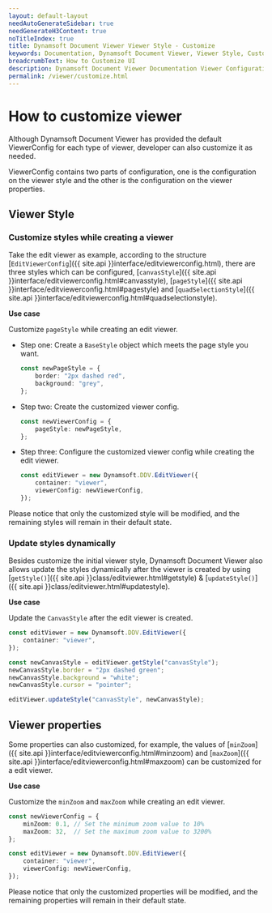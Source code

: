 ```yaml
---
layout: default-layout
needAutoGenerateSidebar: true
needGenerateH3Content: true
noTitleIndex: true
title: Dynamsoft Document Viewer Viewer Style - Customize
keywords: Documentation, Dynamsoft Document Viewer, Viewer Style, Customize 
breadcrumbText: How to Customize UI
description: Dynamsoft Document Viewer Documentation Viewer Configuration How to Customize Viewer Style
permalink: /viewer/customize.html
--- 
```


# How to customize viewer 

Although Dynamsoft Document Viewer has provided the default ViewerConfig for each type of viewer, developer can also customize it as needed.

ViewerConfig contains two parts of configuration, one is the configuration on the viewer style and the other is the configuration on the viewer properties.

## Viewer Style

### Customize styles while creating a viewer

Take the edit viewer as example, according to the structure [`EditViewerConfig`]({{ site.api }}interface/editviewerconfig.html), there are three styles which can be configured, [`canvasStyle`]({{ site.api }}interface/editviewerconfig.html#canvasstyle), [`pageStyle`]({{ site.api }}interface/editviewerconfig.html#pagestyle) and [`quadSelectionStyle`]({{ site.api }}interface/editviewerconfig.html#quadselectionstyle).

**Use case**

Customize `pageStyle` while creating an edit viewer.
 
 - Step one: Create a `BaseStyle` object which meets the page style you want.
    ```typescript
    const newPageStyle = {
        border: "2px dashed red",
        background: "grey",
    };
    ```

 - Step two: Create the customized viewer config.
    ```typescript
    const newViewerConfig = {
        pageStyle: newPageStyle,
    };
    ```

 - Step three: Configure the customized viewer config while creating the edit viewer.
    ```typescript
    const editViewer = new Dynamsoft.DDV.EditViewer({
        container: "viewer",
        viewerConfig: newViewerConfig,
    });
    ```

Please notice that only the customized style will be modified, and the remaining styles will remain in their default state.

### Update styles dynamically

Besides customize the initial viewer style, Dynamsoft Document Viewer also allows update the styles dynamically after the viewer is created by using [`getStyle()`]({{ site.api }}class/editviewer.html#getstyle) & [`updateStyle()`]({{ site.api }}class/editviewer.html#updatestyle).

**Use case**

Update the `CanvasStyle` after the edit viewer is created.

```typescript
const editViewer = new Dynamsoft.DDV.EditViewer({
    container: "viewer",
});

const newCanvasStyle = editViewer.getStyle("canvasStyle");
newCanvasStyle.border = "2px dashed green";
newCanvasStyle.background = "white";
newCanvasStyle.cursor = "pointer";

editViewer.updateStyle("canvasStyle", newCanvasStyle);
```

## Viewer properties

Some properties can also customized, for example, the values of [`minZoom`]({{ site.api }}interface/editviewerconfig.html#minzoom) and [`maxZoom`]({{ site.api }}interface/editviewerconfig.html#maxzoom) can be customized for a edit viewer.

**Use case**

Customize the `minZoom` and `maxZoom` while creating an edit viewer.

```typescript
const newViewerConfig = {
    minZoom: 0.1, // Set the minimum zoom value to 10%
    maxZoom: 32,  // Set the maximum zoom value to 3200%
};

const editViewer = new Dynamsoft.DDV.EditViewer({
    container: "viewer",
    viewerConfig: newViewerConfig,
});
```

Please notice that only the customized properties will be modified, and the remaining properties will remain in their default state.